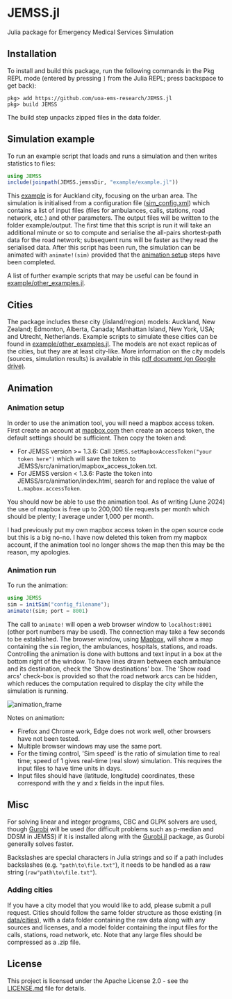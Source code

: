 # JEMSS.jl
Julia package for Emergency Medical Services Simulation

<!-- [![Build Status](https://travis-ci.com/uoa-ems-research/JEMSS.jl.svg?branch=master)](https://travis-ci.com/uoa-ems-research/JEMSS.jl) -->
<!-- [![Coverage Status](https://coveralls.io/repos/github/uoa-ems-research/JEMSS.jl/badge.svg?branch=master)](https://coveralls.io/github/uoa-ems-research/JEMSS.jl?branch=master) -->
<!-- [![codecov.io](http://codecov.io/github/uoa-ems-research/JEMSS.jl/coverage.svg?branch=master)](http://codecov.io/github/uoa-ems-research/JEMSS.jl?branch=master) -->

## Installation
To install and build this package, run the following commands in the Pkg REPL mode (entered by pressing `]` from the Julia REPL; press backspace to get back):
```
pkg> add https://github.com/uoa-ems-research/JEMSS.jl
pkg> build JEMSS
```
The build step unpacks zipped files in the data folder.

## Simulation example
To run an example script that loads and runs a simulation and then writes statistics to files:
```julia
using JEMSS
include(joinpath(JEMSS.jemssDir, "example/example.jl"))
```
This [example](example/example.jl) is for Auckland city, focusing on the urban area.
The simulation is initialised from a configuration file ([sim_config.xml](example/input/sim_config.xml)) which contains a list of input files (files for ambulances, calls, stations, road network, etc.) and other parameters.
The output files will be written to the folder example/output.
The first time that this script is run it will take an additional minute or so to compute and serialise the all-pairs shortest-path data for the road network; subsequent runs will be faster as they read the serialised data.
After this script has been run, the simulation can be animated with `animate!(sim)` provided that the [animation setup](#animation-setup) steps have been completed.

A list of further example scripts that may be useful can be found in [example/other_examples.jl](example/other_examples.jl).

## Cities
The package includes these city (/island/region) models: Auckland, New Zealand; Edmonton, Alberta, Canada; Manhattan Island, New York, USA; and Utrecht, Netherlands.
Example scripts to simulate these cities can be found in [example/other_examples.jl](example/other_examples.jl).
The models are not exact replicas of the cities, but they are at least city-like.
More information on the city models (sources, simulation results) is available in this [pdf document (on Google drive)](https://tinyurl.com/2p8m9a8p).

## Animation

### Animation setup
In order to use the animation tool, you will need a mapbox access token.
First create an account at [mapbox.com](https://www.mapbox.com/) then create an access token, the default settings should be sufficient.
Then copy the token and:
- For JEMSS version >= 1.3.6:
Call `JEMSS.setMapboxAccessToken("your token here")` which will save the token to JEMSS/src/animation/mapbox_access_token.txt.
- For JEMSS version < 1.3.6:
Paste the token into JEMSS/src/animation/index.html, search for and replace the value of `L.mapbox.accessToken`.

You should now be able to use the animation tool.
As of writing (June 2024) the use of mapbox is free up to 200,000 tile requests per month which should be plenty; I average under 1,000 per month.

I had previously put my own mapbox access token in the open source code but this is a big no-no.
I have now deleted this token from my mapbox account, if the animation tool no longer shows the map then this may be the reason, my apologies.

### Animation run
To run the animation:
```julia
using JEMSS
sim = initSim("config_filename");
animate!(sim; port = 8001)
```
The call to `animate!` will open a web browser window to `localhost:8001` (other port numbers may be used).
The connection may take a few seconds to be established.
The browser window, using [Mapbox](https://www.mapbox.com/), will show a map containing the `sim` region, the ambulances, hospitals, stations, and roads.
Controlling the animation is done with buttons and text input in a box at the bottom right of the window.
To have lines drawn between each ambulance and its destination, check the 'Show destinations' box.
The 'Show road arcs' check-box is provided so that the road network arcs can be hidden, which reduces the computation required to display the city while the simulation is running.

![animation_frame](assets/animation/animation-frame.png)

Notes on animation:

- Firefox and Chrome work, Edge does not work well, other browsers have not been tested.
- Multiple browser windows may use the same port.
- For the timing control, 'Sim speed' is the ratio of simulation time to real time; speed of 1 gives real-time (real slow) simulation. This requires the input files to have time units in days.
- Input files should have (latitude, longitude) coordinates, these correspond with the y and x fields in the input files.

## Misc
For solving linear and integer programs, CBC and GLPK solvers are used, though [Gurobi](https://www.gurobi.com/) will be used (for difficult problems such as p-median and DDSM in JEMSS) if it is installed along with the [Gurobi.jl](https://github.com/jump-dev/Gurobi.jl) package, as Gurobi generally solves faster.

Backslashes are special characters in Julia strings and so if a path includes backslashes (e.g. `"path\to\file.txt"`), it needs to be handled as a raw string (`raw"path\to\file.txt"`).

### Adding cities
If you have a city model that you would like to add, please submit a pull request.
Cities should follow the same folder structure as those existing (in [data/cities](data/cities)), with a data folder containing the raw data along with any sources and licenses, and a model folder containing the input files for the calls, stations, road network, etc.
Note that any large files should be compressed as a .zip file.

## License
This project is licensed under the Apache License 2.0 - see the [LICENSE.md](LICENSE.md) file for details.
